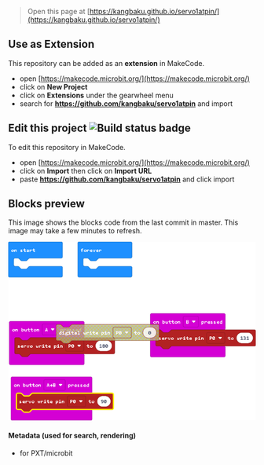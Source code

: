 
> Open this page at [https://kangbaku.github.io/servo1atpin/](https://kangbaku.github.io/servo1atpin/)

## Use as Extension

This repository can be added as an **extension** in MakeCode.

* open [https://makecode.microbit.org/](https://makecode.microbit.org/)
* click on **New Project**
* click on **Extensions** under the gearwheel menu
* search for **https://github.com/kangbaku/servo1atpin** and import

## Edit this project ![Build status badge](https://github.com/kangbaku/servo1atpin/workflows/MakeCode/badge.svg)

To edit this repository in MakeCode.

* open [https://makecode.microbit.org/](https://makecode.microbit.org/)
* click on **Import** then click on **Import URL**
* paste **https://github.com/kangbaku/servo1atpin** and click import

## Blocks preview

This image shows the blocks code from the last commit in master.
This image may take a few minutes to refresh.

![A rendered view of the blocks](https://github.com/kangbaku/servo1atpin/raw/master/.github/makecode/blocks.png)

#### Metadata (used for search, rendering)

* for PXT/microbit
<script src="https://makecode.com/gh-pages-embed.js"></script><script>makeCodeRender("{{ site.makecode.home_url }}", "{{ site.github.owner_name }}/{{ site.github.repository_name }}");</script>
